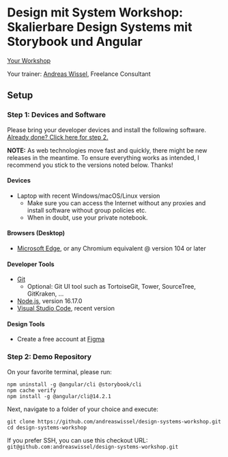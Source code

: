 # Design mit System Workshop: Skalierbare Design Systems mit Storybook und Angular

[Your Workshop](https://www.angulararchitects.io/schulungen/design-mit-system-skalierbare-design-systems-mit-storybook-und-angular/)

Your trainer: [Andreas Wissel](https://twitter.com/andreas_wissel), Freelance Consultant

## Setup

### Step 1: Devices and Software

Please bring your developer devices and install the following software. [Already done? Click here for step 2.](#step-2-demo-repository)

**NOTE:** As web technologies move fast and quickly, there might be new releases in the meantime. To ensure everything works as intended, I recommend you stick to the versions noted below. Thanks!

#### Devices

- Laptop with recent Windows/macOS/Linux version
  - Make sure you can access the Internet without any proxies and install software without group policies etc.
  - When in doubt, use your private notebook.

#### Browsers (Desktop)

- [Microsoft Edge](https://www.microsoft.com/en-us/edge), or any Chromium equivalent @ version 104 or later

#### Developer Tools

- [Git](https://git-scm.com/)
  - Optional: Git UI tool such as TortoiseGit, Tower, SourceTree, GitKraken, …
- [Node.js](https://nodejs.org/en/), version 16.17.0
- [Visual Studio Code](https://code.visualstudio.com/), recent version

#### Design Tools

- Create a free account at [Figma](https://figma.com)

### Step 2: Demo Repository

On your favorite terminal, please run:

```
npm uninstall -g @angular/cli @storybook/cli
npm cache verify
npm install -g @angular/cli@14.2.1
```

Next, navigate to a folder of your choice and execute:

```
git clone https://github.com/andreaswissel/design-systems-workshop.git
cd design-systems-workshop
```

If you prefer SSH, you can use this checkout URL: `git@github.com:andreaswissel/design-systems-workshop.git`